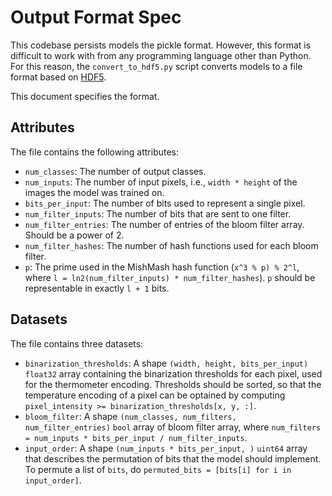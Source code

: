# Output Format Spec

This codebase persists models the pickle format.
However, this format is difficult to work with from any programming language other than Python.
For this reason, the `convert_to_hdf5.py` script converts models to a file format based on [HDF5](https://www.hdfgroup.org/solutions/hdf5/).

This document specifies the format.

## Attributes

The file contains the following attributes:
- `num_classes`: The number of output classes.
- `num_inputs`: The number of input pixels, i.e., `width * height` of the images the model was trained on.
- `bits_per_input`: The number of bits used to represent a single pixel.
- `num_filter_inputs`: The number of bits that are sent to one filter.
- `num_filter_entries`: The number of entries of the bloom filter array. Should be a power of 2.
- `num_filter_hashes`: The number of hash functions used for each bloom filter.
- `p`: The prime used in the MishMash hash function (`x^3 % p) % 2^l`, where `l = ln2(num_filter_inputs) * num_filter_hashes`).
  `p` should be representable in exactly `l + 1` bits.

## Datasets

The file contains three datasets:
- `binarization_thresholds`:
  A shape `(width, height, bits_per_input)` `float32` array containing the binarization thresholds for each pixel, used for the thermometer encoding.
  Thresholds should be sorted, so that the temperature encoding of a pixel can be optained by computing `pixel_intensity >= binarization_thresholds[x, y, :]`.
- `bloom_filter`: A shape `(num_classes, num_filters, num_filter_entries)` `bool` array of bloom filter array, where `num_filters = num_inputs * bits_per_input / num_filter_inputs`.
- `input_order`: A shape `(num_inputs * bits_per_input, )` `uint64` array that describes the permutation of bits that the model should implement.
  To permute a list of `bits`, do `permuted_bits = [bits[i] for i in input_order]`.